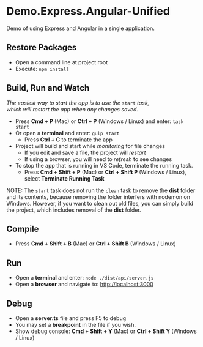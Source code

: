 # Demo.Express.Angular-Unified

Demo of using Express and Angular in a single application.

## Restore Packages

- Open a command line at project root
- Execute: `npm install`

## Build, Run and Watch

*The easiest way to start the app is to use the* `start` *task,    
which will restart the app when any changes saved.*

- Press **Cmd + P** (Mac) or **Ctrl + P** (Windows / Linux) and enter: `task start`
- Or open a **terminal** and enter: `gulp start`
    + Press **Ctrl + C** to terminate the app
- Project will build and start while *monitoring* for file changes
    + If you edit and save a file, the project will *restart*
    + If using a browser, you will need to *refresh* to see changes
- To stop the app that is running in VS Code, terminate the running task.
    + Press **Cmd + Shift + P** (Mac) or **Ctrl + Shift P** (Windows / Linux),  
      select **Terminate Running Task**

NOTE: The `start` task does not run the `clean` task to remove the **dist** folder
and its contents, because removing the folder interfers with nodemon on Windows.
However, if you want to clean out old files, you can simply build the project, 
which includes removal of the **dist** folder.

## Compile

- Press **Cmd + Shift + B** (Mac) or **Ctrl + Shift B** (Windows / Linux)

## Run

- Open a **terminal** and enter: `node ./dist/api/server.js`
- Open a **browser** and navigate to: <http://localhost:3000>

## Debug

- Open a **server.ts** file and press F5 to debug
- You may set a **breakpoint** in the file if you wish.
- Show debug console: **Cmd + Shift + Y** (Mac) or **Ctrl + Shift Y** (Windows / Linux)
